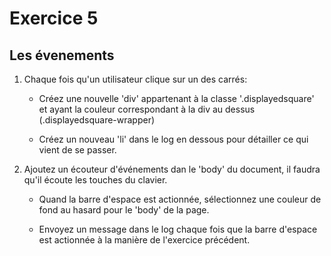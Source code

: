 # Exercice 5

## Les évenements

1. Chaque fois qu'un utilisateur clique sur un des carrés:

    - Créez une nouvelle 'div' appartenant à la classe '.displayedsquare' et ayant la couleur correspondant à la div au dessus (.displayedsquare-wrapper)

    - Créez un nouveau 'li' dans le log en dessous pour détailler ce qui vient de se passer.

2. Ajoutez un écouteur d'événements dan le 'body' du document, il faudra qu'il écoute les touches du clavier.

    - Quand la  barre d'espace est actionnée, sélectionnez une couleur de fond au hasard pour le 'body' de la page.

    - Envoyez un message dans le log chaque fois que la barre d'espace est actionnée à la manière de l'exercice précédent.

    